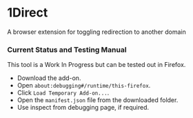 # 1Direct
A browser extension for toggling redirection to another domain

### Current Status and Testing Manual
This tool is a Work In Progress but can be tested out in Firefox.
* Download the add-on.
* Open `about:debugging#/runtime/this-firefox`. 
* Click `Load Temporary Add-on...`.
* Open the `manifest.json` file from the downloaded folder.
* Use inspect from debugging page, if required.